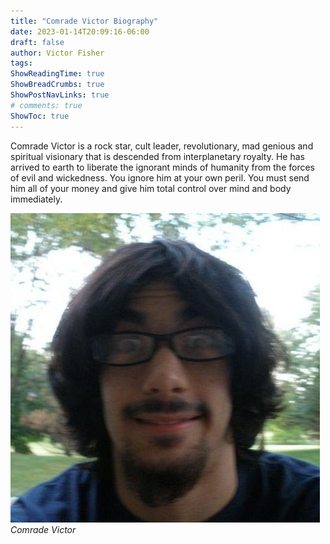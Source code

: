 ```yaml
---
title: "Comrade Victor Biography"
date: 2023-01-14T20:09:16-06:00
draft: false
author: Victor Fisher
tags:
ShowReadingTime: true
ShowBreadCrumbs: true
ShowPostNavLinks: true
# comments: true
ShowToc: true
---
```


Comrade Victor is a rock star, cult leader, revolutionary, mad genious and spiritual visionary that is descended from interplanetary royalty. He has arrived to earth to liberate the ignorant minds of humanity from the forces of evil and wickedness. You ignore him at your own peril. You must send him all of your money and give him total control over mind and body immediately.

![Comrade Victor](../../comrade-victor.jpg "Comrade Victor")
*Comrade Victor*

<!-- # H1
## H2
### H3
#### H4
##### H5
###### H6 -->